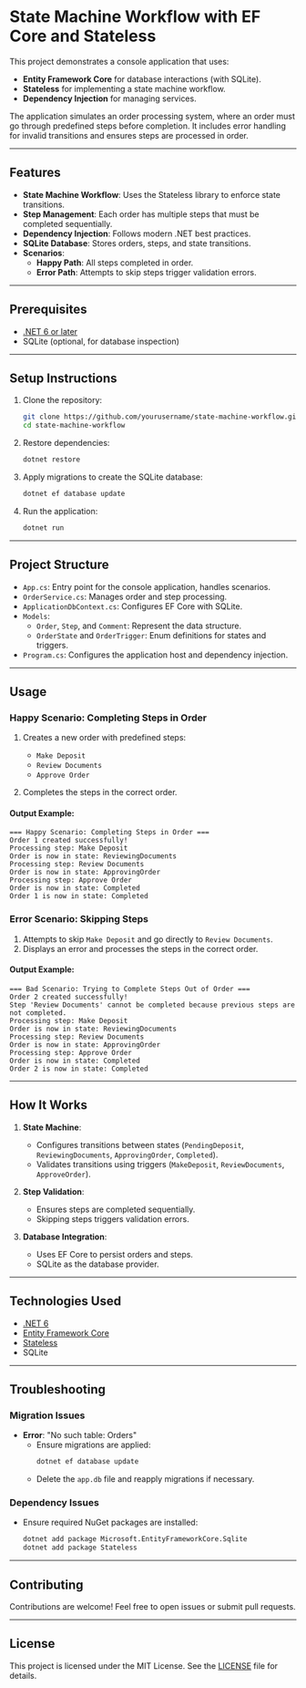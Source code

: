 # State Machine Workflow with EF Core and Stateless

This project demonstrates a console application that uses:

- **Entity Framework Core** for database interactions (with SQLite).
- **Stateless** for implementing a state machine workflow.
- **Dependency Injection** for managing services.

The application simulates an order processing system, where an order must go through predefined steps before completion. It includes error handling for invalid transitions and ensures steps are processed in order.

---

## Features

- **State Machine Workflow**: Uses the Stateless library to enforce state transitions.
- **Step Management**: Each order has multiple steps that must be completed sequentially.
- **Dependency Injection**: Follows modern .NET best practices.
- **SQLite Database**: Stores orders, steps, and state transitions.
- **Scenarios**:
  - **Happy Path**: All steps completed in order.
  - **Error Path**: Attempts to skip steps trigger validation errors.

---

## Prerequisites

- [.NET 6 or later](https://dotnet.microsoft.com/download)
- SQLite (optional, for database inspection)

---

## Setup Instructions

1. Clone the repository:
   ```bash
   git clone https://github.com/yourusername/state-machine-workflow.git
   cd state-machine-workflow
   ```

2. Restore dependencies:
   ```bash
   dotnet restore
   ```

3. Apply migrations to create the SQLite database:
   ```bash
   dotnet ef database update
   ```

4. Run the application:
   ```bash
   dotnet run
   ```

---

## Project Structure

- `App.cs`: Entry point for the console application, handles scenarios.
- `OrderService.cs`: Manages order and step processing.
- `ApplicationDbContext.cs`: Configures EF Core with SQLite.
- `Models`:
  - `Order`, `Step`, and `Comment`: Represent the data structure.
  - `OrderState` and `OrderTrigger`: Enum definitions for states and triggers.
- `Program.cs`: Configures the application host and dependency injection.

---

## Usage

### Happy Scenario: Completing Steps in Order

1. Creates a new order with predefined steps:
   - `Make Deposit`
   - `Review Documents`
   - `Approve Order`

2. Completes the steps in the correct order.

#### Output Example:

```
=== Happy Scenario: Completing Steps in Order ===
Order 1 created successfully!
Processing step: Make Deposit
Order is now in state: ReviewingDocuments
Processing step: Review Documents
Order is now in state: ApprovingOrder
Processing step: Approve Order
Order is now in state: Completed
Order 1 is now in state: Completed
```

### Error Scenario: Skipping Steps

1. Attempts to skip `Make Deposit` and go directly to `Review Documents`.
2. Displays an error and processes the steps in the correct order.

#### Output Example:

```
=== Bad Scenario: Trying to Complete Steps Out of Order ===
Order 2 created successfully!
Step 'Review Documents' cannot be completed because previous steps are not completed.
Processing step: Make Deposit
Order is now in state: ReviewingDocuments
Processing step: Review Documents
Order is now in state: ApprovingOrder
Processing step: Approve Order
Order is now in state: Completed
Order 2 is now in state: Completed
```

---

## How It Works

1. **State Machine**:
   - Configures transitions between states (`PendingDeposit`, `ReviewingDocuments`, `ApprovingOrder`, `Completed`).
   - Validates transitions using triggers (`MakeDeposit`, `ReviewDocuments`, `ApproveOrder`).

2. **Step Validation**:
   - Ensures steps are completed sequentially.
   - Skipping steps triggers validation errors.

3. **Database Integration**:
   - Uses EF Core to persist orders and steps.
   - SQLite as the database provider.

---

## Technologies Used

- [.NET 6](https://dotnet.microsoft.com/)
- [Entity Framework Core](https://docs.microsoft.com/en-us/ef/core/)
- [Stateless](https://github.com/dotnet-state-machine/stateless)
- SQLite

---

## Troubleshooting

### Migration Issues

- **Error**: "No such table: Orders"
  - Ensure migrations are applied:
    ```bash
    dotnet ef database update
    ```
  - Delete the `app.db` file and reapply migrations if necessary.

### Dependency Issues

- Ensure required NuGet packages are installed:
  ```bash
  dotnet add package Microsoft.EntityFrameworkCore.Sqlite
  dotnet add package Stateless
  ```

---

## Contributing

Contributions are welcome! Feel free to open issues or submit pull requests.

---

## License

This project is licensed under the MIT License. See the [LICENSE](LICENSE) file for details.

